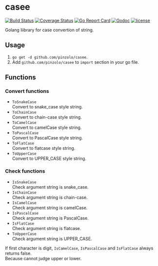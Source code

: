 # casee

[![Build Status](https://travis-ci.org/pinzolo/casee.png)](http://travis-ci.org/pinzolo/casee)
[![Coverage Status](https://coveralls.io/repos/github/pinzolo/casee/badge.svg?branch=master)](https://coveralls.io/github/pinzolo/casee?branch=master)
[![Go Report Card](https://goreportcard.com/badge/github.com/pinzolo/casee)](https://goreportcard.com/report/github.com/pinzolo/casee)
[![Godoc](http://img.shields.io/badge/godoc-reference-blue.svg)](https://godoc.org/github.com/pinzolo/casee)
[![license](http://img.shields.io/badge/license-MIT-blue.svg)](https://raw.githubusercontent.com/pinzolo/casee/master/LICENSE)

Golang liibrary for case convertion of string.

## Usage

1. `go get -d github.com/pinzolo/casee`.
2. Add `github.com/pinzolo/casee` to `import` section in your go file.

## Functions

### Convert functions

* `ToSnakeCase`  
  Convert to snake_case style string.
* `ToChainCase`  
  Convert to chain-case style string.
* `ToCamelCase`  
  Convert to camelCase style string.
* `ToPascalCase`  
  Convert to PascalCase style string.
* `ToFlatCase`  
  Convert to flatcase style string.
* `ToUpperCase`  
  Convert to UPPER_CASE style string.

### Check functions

* `IsSnakeCase`  
  Check argument string is snake_case.
* `IsChainCase`  
  Check argument string is chain-case.
* `IsCamelCase`  
  Check argument string is camelCase.
* `IsPascalCase`  
  Check argument string is PascalCase.
* `IsFlatCase`  
  Check argument string is flatcase.
* `ToUpperCase`  
  Check argument string is UPPER_CASE.

If first character is digit, `IsCamelCase`, `IsPascalCase` and `IsFlatCase` always returns false.  
Because cannot judge upper or lower.
